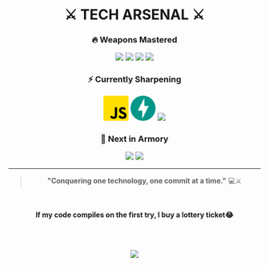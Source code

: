<div align="center">

# ⚔️ TECH ARSENAL ⚔️

### 🔥 Weapons Mastered
<img src="image/python.svg" height="50"/> <img src="image/pytorch.svg" height="50"/> <img src="image/tensorflow.svg" height="50"/> <img src="image/jupyter.svg" height="50"/>

### ⚡ Currently Sharpening
<img src="image/free-icon-js-5968292.png" height="50"/> <img src="image/FastAPI.png" height="50"/> <img src="https://cdn.jsdelivr.net/gh/devicons/devicon/icons/docker/docker-original.svg" height="50"/>

### 🎯 Next in Armory
<img src="https://cdn.jsdelivr.net/gh/devicons/devicon/icons/kubernetes/kubernetes-plain.svg" height="50"/> <img src="https://cdn.jsdelivr.net/gh/devicons/devicon/icons/amazonwebservices/amazonwebservices-original-wordmark.svg" height="50"/>

---

> **"Conquering one technology, one commit at a time."** 💻⚔️

<br>

<b>If my code compiles on the first try, I buy a lottery ticket😂</b>

<br><br>

<a href="https://solved.ac/dolkuji2/">
<img src="http://mazassumnida.wtf/api/v2/generate_badge?boj=dolkuji2">
</a>

</div>
